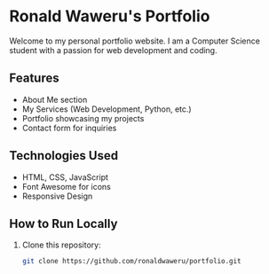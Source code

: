 # Ronald Waweru's Portfolio

Welcome to my personal portfolio website. I am a Computer Science student with a passion for web development and coding.

## Features

- About Me section
- My Services (Web Development, Python, etc.)
- Portfolio showcasing my projects
- Contact form for inquiries

## Technologies Used

- HTML, CSS, JavaScript
- Font Awesome for icons
- Responsive Design

## How to Run Locally

1. Clone this repository:
   ```bash
   git clone https://github.com/ronaldwaweru/portfolio.git

